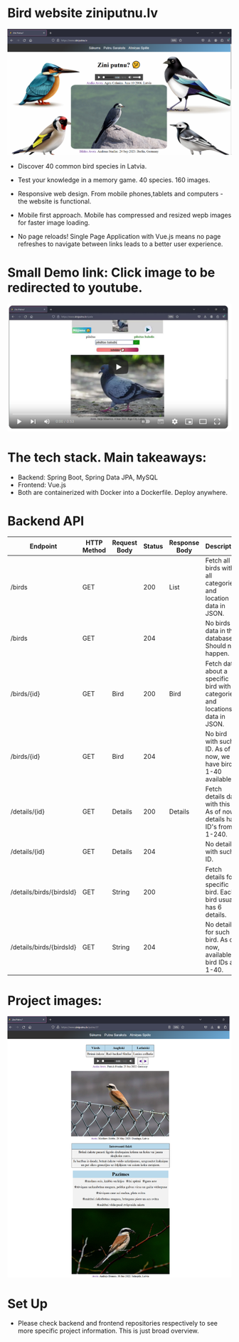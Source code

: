# Bird website ziniputnu.lv 

![Home Page](/project_images/mainpage_img.png)
* Discover 40 common bird species in Latvia.
  
* Test your knowledge in a memory game. 40 species. 160 images.

* Responsive web design. From mobile phones,tablets and computers - the website is functional.

* Mobile first approach. Mobile has compressed and resized wepb images for faster image loading. 
  
* No page reloads! Single Page Application with Vue.js means no page refreshes to navigate between links leads to a better user experience. 
  
# Small Demo link: Click image to be redirected to youtube.

[![Video Demo](/project_images/video_img.png)](https://www.youtube.com/watch?v=31vUc6IfVQg)


# The tech stack. Main takeaways:

* Backend: Spring Boot, Spring Data JPA, MySQL
* Frontend: Vue.js
* Both are containerized with Docker into a Dockerfile. Deploy anywhere.

# Backend API 

| Endpoint                    | HTTP Method | Request Body | Status | Response Body | Description                                         |
| --------------------------- | ----------- | ------------ | ------ | -------------- | --------------------------------------------------- |
| /birds                      | GET         |              | 200    | List<Bird>     | Fetch all 40 birds with all categories and location data in JSON.               |
| /birds                      | GET         |              | 204    |                | No birds data in the database. Should not happen.                                |
| /birds/{id}                 | GET         | Bird         | 200    | Bird           | Fetch data about a specific bird with all categories and locations data in JSON. |
| /birds/{id}                 | GET         | Bird         | 204    |                | No bird with such ID. As of now, we have birds 1-40 available.                  |
| /details/{id}               | GET         | Details      | 200    | Details        | Fetch details data with this ID. As of now, details have ID's from 1-240.       |
| /details/{id}               | GET         | Details      | 204    |                | No details with such ID.                                                          |
| /details/birds/{birdsId}    | GET         | String       | 200    |                | Fetch details for a specific bird. Each bird usually has 6 details.             |
| /details/birds/{birdsId}    | GET         | String       | 204    |                | No details for such bird. As of now, available bird IDs are 1-40.                |

# Project images:


![Bird](/project_images/putns.png)

# Set Up

* Please check backend and frontend repositories respectively to see more specific project information. This is just broad overview.
